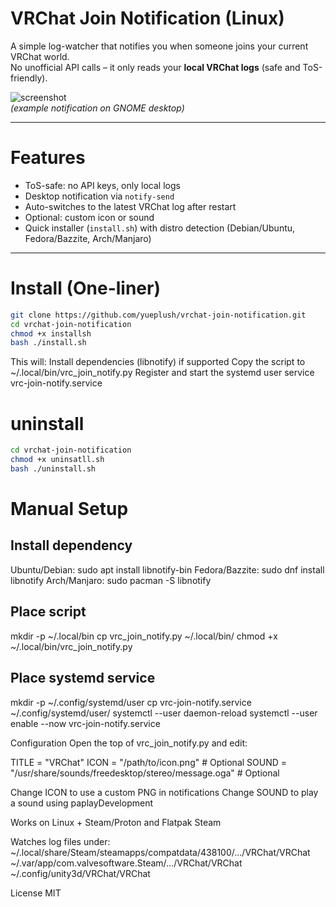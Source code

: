 # VRChat Join Notification (Linux)

A simple log-watcher that notifies you when someone joins your current VRChat world.  
No unofficial API calls – it only reads your **local VRChat logs** (safe and ToS-friendly).

![screenshot](https://raw.githubusercontent.com/yueplush/vrchat-join-notification/refs/heads/main/notify.png)  
*(example notification on GNOME desktop)*

---

# Features
- ToS-safe: no API keys, only local logs
- Desktop notification via `notify-send`
- Auto-switches to the latest VRChat log after restart
- Optional: custom icon or sound
- Quick installer (`install.sh`) with distro detection (Debian/Ubuntu, Fedora/Bazzite, Arch/Manjaro)

---

# Install (One-liner)

```bash
git clone https://github.com/yueplush/vrchat-join-notification.git
cd vrchat-join-notification
chmod +x installsh
bash ./install.sh
```

This will:
Install dependencies (libnotify) if supported
Copy the script to ~/.local/bin/vrc_join_notify.py
Register and start the systemd user service vrc-join-notify.service

# uninstall

```bash
cd vrchat-join-notification
chmod +x uninsatll.sh
bash ./uninstall.sh
```

# Manual Setup

## Install dependency
Ubuntu/Debian: sudo apt install libnotify-bin
Fedora/Bazzite: sudo dnf install libnotify
Arch/Manjaro: sudo pacman -S libnotify

## Place script
mkdir -p ~/.local/bin
cp vrc_join_notify.py ~/.local/bin/
chmod +x ~/.local/bin/vrc_join_notify.py

## Place systemd service
mkdir -p ~/.config/systemd/user
cp vrc-join-notify.service ~/.config/systemd/user/
systemctl --user daemon-reload
systemctl --user enable --now vrc-join-notify.service

Configuration
Open the top of vrc_join_notify.py and edit:

TITLE = "VRChat"
ICON = "/path/to/icon.png"   # Optional
SOUND = "/usr/share/sounds/freedesktop/stereo/message.oga"  # Optional

Change ICON to use a custom PNG in notifications
Change SOUND to play a sound using paplayDevelopment

Works on Linux + Steam/Proton and Flatpak Steam

Watches log files under:
~/.local/share/Steam/steamapps/compatdata/438100/.../VRChat/VRChat
~/.var/app/com.valvesoftware.Steam/.../VRChat/VRChat
~/.config/unity3d/VRChat/VRChat

License
MIT




